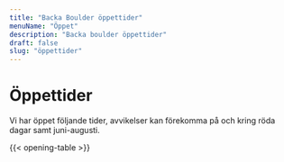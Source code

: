```yaml
---
title: "Backa Boulder öppettider"
menuName: "Öppet"
description: "Backa boulder öppettider"
draft: false
slug: "öppettider"
---
```


# Öppettider

Vi har öppet följande tider, avvikelser kan förekomma på och kring röda dagar samt juni-augusti.

{{< opening-table >}}
